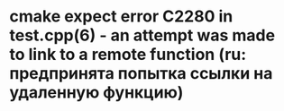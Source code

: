 # cmake expect error C2280 in test.cpp(6) - an attempt was made to link to a remote function (ru: предпринята попытка ссылки на удаленную функцию)